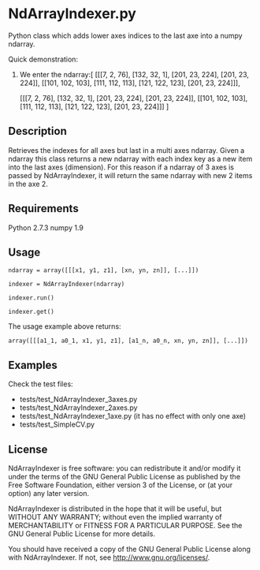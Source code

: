 NdArrayIndexer.py
=================

Python class which adds lower axes indices to the last axe into a numpy ndarray.

Quick demonstration:

1. We enter the ndarray:[
    [[[7, 2, 76], [132, 32, 1], [201, 23, 224], [201, 23, 224]],
    [[101, 102, 103], [111, 112, 113], [121, 122, 123], [201, 23, 224]]],

    [[[7, 2, 76], [132, 32, 1], [201, 23, 224], [201, 23, 224]],
    [[101, 102, 103], [111, 112, 113], [121, 122, 123], [201, 23, 224]]]
]

Description
-----------

Retrieves the indexes for all axes but last in a multi axes ndarray.
Given a ndarray this class returns a new ndarray with each index key as a new
item into the last axes (dimension). For this reason if a ndarray of 3 axes is
passed by NdArrayIndexer, it will return the same ndarray with new 2 items in
the axe 2.

Requirements
------------

Python 2.7.3
numpy 1.9

Usage
-----

`ndarray = array([[[x1, y1, z1], [xn, yn, zn]], [...]])`

`indexer = NdArrayIndexer(ndarray)`

`indexer.run()`

`indexer.get()`

The usage example above returns:

`array([[[a1_1, a0_1, x1, y1, z1], [a1_n, a0_n, xn, yn, zn]], [...]])`

Examples
--------

Check the test files:

* tests/test_NdArrayIndexer_3axes.py
* tests/test_NdArrayIndexer_2axes.py
* tests/test_NdArrayIndexer_1axe.py (it has no effect with only one axe)
* tests/test_SimpleCV.py

License
-------

NdArrayIndexer is free software: you can redistribute it and/or modify
it under the terms of the GNU General Public License as published by
the Free Software Foundation, either version 3 of the License, or
(at your option) any later version.

NdArrayIndexer is distributed in the hope that it will be useful,
but WITHOUT ANY WARRANTY; without even the implied warranty of
MERCHANTABILITY or FITNESS FOR A PARTICULAR PURPOSE.  See the
GNU General Public License for more details.

You should have received a copy of the GNU General Public License
along with NdArrayIndexer.  If not, see <http://www.gnu.org/licenses/>.

